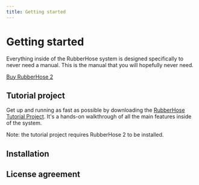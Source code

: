 ```yaml
---
title: Getting started
---
```


# Getting started

Everything inside of the RubberHose system is designed specifically to never need a manual. This is the manual that you will hopefully never need. 

<a href="http://battleaxe.co/rubberhose" class="nav-link action-button">Buy RubberHose 2</a>

## Tutorial project

<Screenshot 
    url="/rubberhose2/tutorial.gif" 
    alt="RH2 build buttons"
    width="400px" 
    right />

Get up and running as fast as possible by downloading the [RubberHose Tutorial Project](/rubberhose2/RH2_tutorial_2017-01-08.aep.zip). It's a hands-on walkthrough of all the main features inside of the system. 

Note: the tutorial project requires RubberHose 2 to be installed. 


<!-- <img class="zoom" src="/install/Rubberhose-Install.png"> -->

## Installation
<Install 
    scriptUI 
    writeFiles
    name="RubberHose 2"
    :hosts="['After Effects']"
/>

## License agreement

<eula
    name="RubberHose 2" />
